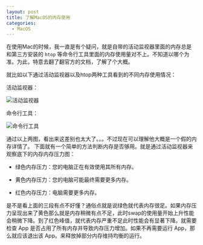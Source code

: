 ```yaml
---
layout: post
title: 了解MacOS的内存使用
categories:
  - MacOS
---
```


在使用Mac的时候，我一直是有个疑问，就是自带的活动监视器里面的内存总是和第三方安装的 `htop` 等命令行工具里面的内存使用量对不上。不知道以哪个为准。为此，特意去翻了翻官方的文档，了解了个大概。


<!--more-->


就比如以下通过活动监视器以及htop两种工具看到的不同内存使用情况：

活动监视器：

![活动监视器](https://oss.itan90.cn/out_pic/2022-07-31/stgpAQ.png)

命令行工具：

![命令行工具](https://oss.itan90.cn/out_pic/2022-07-31/hkPvnq.png)


通过以上两图，看出来这差别也太大了。。。不过现在可以理解他大概是一个假的内存详情了。 下面就有一个简单的方法判断内存是否够用。就是通过活动监视器来观察底下的内存内存压力图：

- 绿色内存压力：您的电脑正在有效使用其所有内存。

- 黄色内存压力：您的电脑可能最终需要更多内存。

- 红色内存压力：电脑需要更多内存。

是不是看上面的三段有点不好懂？通俗点就是说绿色就代表内存很足。如果内存压力呈现出来了黄色那么就是内存稍微有点不足，此时swap的使用量开始上升性能会稍微下降。到了红色峰值，就代表内存严重不足此时性能会有显著下降。就需要检查 App 是否占用了所有内存并导致内存压力增加。如果不再需要运行 App，那么就应该退出该 App。来释放掉部分内存维持均衡的运行。

